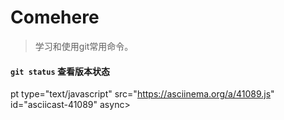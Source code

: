 # Comehere
> 学习和使用git常用命令。


#### `git status` 查看版本状态
pt type="text/javascript" src="https://asciinema.org/a/41089.js" id="asciicast-41089" async></script>
